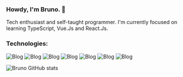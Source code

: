 ### Howdy, I'm Bruno. 🤙
Tech enthusiast and self-taught programmer.
I'm currently focused on learning TypeScript, Vue.Js and React.Js.

### Technologies:

![Blog](https://img.shields.io/badge/Python-14354C?style=for-the-badge&logo=python&logoColor=white)
![Blog](https://img.shields.io/badge/Flask-000000?style=for-the-badge&logo=flask&logoColor=white)
![Blog](https://img.shields.io/badge/SQLite-07405E?style=for-the-badge&logo=sqlite&logoColor=white)
![Blog](https://img.shields.io/badge/JavaScript-323330?style=for-the-badge&logo=javascript&logoColor=F7DF1E)
![Blog](https://img.shields.io/badge/HTML5-E34F26?style=for-the-badge&logo=html5&logoColor=white)
![Blog](https://img.shields.io/badge/CSS3-1572B6?style=for-the-badge&logo=css3&logoColor=white)
![Blog](https://img.shields.io/badge/Microsoft_SharePoint-0078D4?style=for-the-badge&logo=microsoft-sharepoint&logoColor=white)

![Bruno GitHub stats](https://github-readme-stats.vercel.app/api/top-langs/?username=bfabbio90&theme=blue-green)
